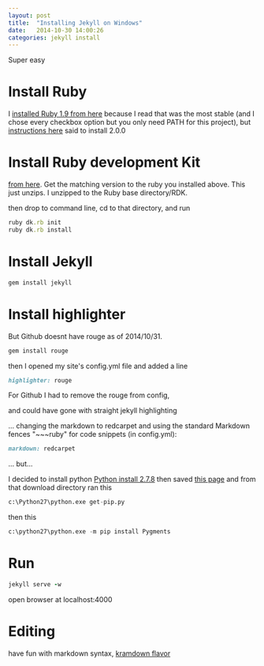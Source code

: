 ```yaml
---
layout: post
title:  "Installing Jekyll on Windows"
date:   2014-10-30 14:00:26
categories: jekyll install
---
```


Super easy

Install Ruby
====
I [installed Ruby 1.9 from here][rd] because I read that was the most stable (and I chose every checkbox option but you only need PATH for this project),
but [instructions here][jw] said to install 2.0.0 


Install Ruby development Kit
====
[from here][rd].  Get the matching version to the ruby you installed above.  This just unzips.  I unzipped to the Ruby base directory/RDK.

then drop to command line, cd to that directory, and run 
~~~ruby
ruby dk.rb init
ruby dk.rb install
~~~



Install Jekyll
====
~~~ruby
gem install jekyll
~~~



Install highlighter
====
But Github doesnt have rouge as of 2014/10/31. 


~~~ruby
gem install rouge
~~~

then I opened my site's config.yml file and added a line 
~~~ruby
highlighter: rouge
~~~

For Github I had to remove the rouge from config,

and could have gone with straight jekyll highlighting

... changing the markdown to redcarpet and using the standard Markdown fences "~~~ruby" for code snippets (in config.yml):

~~~ruby
markdown: redcarpet
~~~
 
... but...

I decided to install python [Python install 2.7.8][pi]
then saved [this page][pip]
and from that download directory ran this 

~~~python
c:\Python27\python.exe get-pip.py
~~~

then this

~~~python
c:\python27\python.exe -m pip install Pygments
~~~




Run 
====
~~~ruby
jekyll serve -w
~~~

open browser at localhost:4000


Editing
====
have fun with markdown syntax, [kramdown flavor][kf]


[rd]: http://rubyinstaller.org/downloads/
[jw]: http://jekyll-windows.juthilo.com
[kf]: http://kramdown.gettalong.org/syntax.html
[pi]: https://www.python.org/downloads/windows/
[pip]: https://bootstrap.pypa.io/get-pip.py
